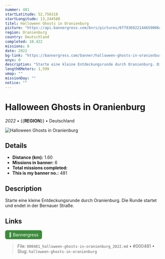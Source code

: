 ```yaml
---
nummer: 481
startLatitude: 52,756318
startLongitude: 13,244588
titel: Halloween Ghosts in Oranienburg
picture: "https://api.bannergress.com/bnrs/pictures/6f7936922144659006c5595beabc4602"
region: Oranienburg
country: Deutschland
completed: 10.422
missions: 6
date: 2022
bg-link: "https://bannergress.com/banner/halloween-ghosts-in-oranienburg-b9e6"
onyx: 0
description: "Starte eine kleine Entdeckungsrunde durch Oranienburg. Die Runde startet und endet in der Bernauer Straße."
lengthKMeters: 1,599
umap: ""
missionDay: ""
notice: ""
---
```

# Halloween Ghosts in Oranienburg

*2022* • {{__REGION__}} • Deutschland

![Halloween Ghosts in Oranienburg](https://api.bannergress.com/bnrs/pictures/6f7936922144659006c5595beabc4602)



## Details
- **Distance (km):** 1.60
- **Missions in banner:** 6
- **Total missions completed:** 
- **This is my banner no.:** 481



## Description
Starte eine kleine Entdeckungsrunde durch Oranienburg. Die Runde startet und endet in der Bernauer Straße.



## Links
<a href="https://bannergress.com/banner/halloween-ghosts-in-oranienburg-b9e6" target="_blank" style="display:inline-block;margin-right:8px;padding:6px 12px;background:#3c8b3c;color:#fff;text-decoration:none;border-radius:6px;">🔗 Bannergress</a>



> File: `000481_halloween-ghosts-in-oranienburg_2022.md` • #000481 • Slug: `halloween-ghosts-in-oranienburg`
